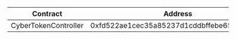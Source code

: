 | Contract             | Address                                    |
| -------------------- | ------------------------------------------ |
| CyberTokenController | 0xfd522ae1cec35a85237d1cddbffebe65e49efb98 |
